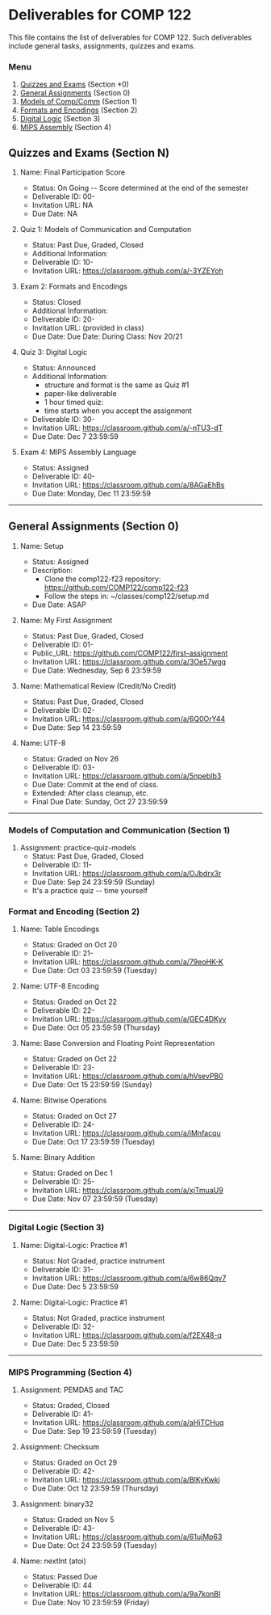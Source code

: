 # Deliverables for COMP 122

This file contains the list of deliverables for COMP 122. Such deliverables include general tasks, assignments, quizzes and exams.

### Menu
1. [Quizzes and Exams](#quizzes) (Section *0)
1. [General Assignments](#general) (Section 0)
1. [Models of Comp/Comm](#models) (Section 1)
1. [Formats and Encodings](#formats) (Section 2)
1. [Digital Logic](#digital) (Section 3)
1. [MIPS Assembly](#mips) (Section 4)

<h2 id="quizzes">Quizzes and Exams (Section N)</h2>

1. Name: Final Participation Score
   - Status: On Going -- Score determined at the end of the semester
   - Deliverable ID: 00-
   - Invitation URL: NA
   - Due Date: NA


1. Quiz 1: Models of Communication and Computation
   - Status: Past Due, Graded, Closed
   - Additional Information: 
   - Deliverable ID: 10-
   - Invitation URL: https://classroom.github.com/a/-3YZEYoh

1. Exam 2: Formats and Encodings
   - Status: Closed
   - Additional Information: 
   - Deliverable ID: 20-
   - Invitation URL: (provided in class)
   - Due Date: Due Date: During Class: Nov 20/21

1. Quiz 3: Digital Logic
   - Status: Announced
   - Additional Information: 
     - structure and format is the same as Quiz #1
     - paper-like deliverable
     - 1 hour timed quiz: 
     - time starts when you accept the assignment
   - Deliverable ID: 30-
   - Invitation URL: https://classroom.github.com/a/-nTU3-dT
   - Due Date: Dec 7 23:59:59

1. Exam 4: MIPS Assembly Language
   - Status: Assigned
   - Deliverable ID: 40-
   - Invitation URL: https://classroom.github.com/a/8AGaEhBs
   - Due Date: Monday, Dec 11 23:59:59


---
<h2 id="general">General Assignments (Section 0)</h2>


1. Name: Setup
   - Status: Assigned
   - Description:
     * Clone the comp122-f23 repository: https://github.com/COMP122/comp122-f23
     * Follow the steps in: ~/classes/comp122/setup.md
   - Due Date: ASAP

1. Name: My First Assignment
   - Status: Past Due, Graded, Closed
   - Deliverable ID: 01-
   - Public_URL: https://github.com/COMP122/first-assignment
   - Invitation URL: https://classroom.github.com/a/3Oe57wgq
   - Due Date: Wednesday, Sep 6 23:59:59 


1. Name: Mathematical Review (Credit/No Credit)
   - Status: Past Due, Graded, Closed
   - Deliverable ID: 02-
   - Invitation URL: https://classroom.github.com/a/6Q0OrY44
   - Due Date: Sep 14 23:59:59

1. Name: UTF-8
   - Status: Graded on Nov 26
   - Deliverable ID: 03-
   - Invitation URL: https://classroom.github.com/a/5npebIb3
   - Due Date: Commit at the end of class.
   - Extended: After class cleanup, etc.
   - Final Due Date: Sunday, Oct 27 23:59:59

---

<h3 id="models">Models of Computation and Communication (Section 1)</h3>

1. Assignment: practice-quiz-models
   - Status: Past Due, Graded, Closed
   - Deliverable ID: 11-
   - Invitation URL: https://classroom.github.com/a/OJbdrx3r
   - Due Date: Sep 24 23:59:59  (Sunday)
   - It's a practice quiz -- time yourself


<h3 id="format">Format and Encoding (Section 2)</h3>


1. Name: Table Encodings
   - Status: Graded on Oct 20
   - Deliverable ID: 21-
   - Invitation URL: https://classroom.github.com/a/79eoHK-K
   - Due Date: Oct 03 23:59:59 (Tuesday)
   
1. Name: UTF-8 Encoding
   - Status: Graded on Oct 22
   - Deliverable ID: 22-
   - Invitation URL: https://classroom.github.com/a/GEC4DKyv
   - Due Date: Oct 05 23:59:59 (Thursday)
    

1. Name: Base Conversion and Floating Point Representation
   - Status: Graded on Oct 22
   - Deliverable ID: 23-
   - Invitation URL: https://classroom.github.com/a/hVsevPB0
   - Due Date: Oct 15 23:59:59 (Sunday)
 
1. Name: Bitwise Operations
   - Status: Graded on Oct 27
   - Deliverable ID: 24-
   - Invitation URL: https://classroom.github.com/a/iMnfacqu
   - Due Date: Oct 17 23:59:59 (Tuesday)

1. Name: Binary Addition
   - Status: Graded on Dec 1
   - Deliverable ID: 25-
   - Invitation URL: https://classroom.github.com/a/xjTmuaU9
   - Due Date: Nov 07 23:59:59 (Tuesday)


---
<h3 id="digital">Digital Logic (Section 3)</h3>

1. Name: Digital-Logic: Practice #1
   - Status: Not Graded, practice instrument
   - Deliverable ID: 31-
   - Invitation URL: https://classroom.github.com/a/6w86Qqv7
   - Due Date: Dec 5 23:59:59

1. Name: Digital-Logic: Practice #1
   - Status: Not Graded, practice instrument
   - Deliverable ID: 32-
   - Invitation URL: https://classroom.github.com/a/f2EX48-q
   - Due Date: Dec 5 23:59:59

---
<h3 id="mips">MIPS Programming (Section 4)</h3>

1. Assignment: PEMDAS and TAC
   - Status: Graded, Closed
   - Deliverable ID: 41-
   - Invitation URL: https://classroom.github.com/a/aHiTCHuq
   - Due Date: Sep 19 23:59:59  (Tuesday)

1. Assignment: Checksum
   - Status: Graded on Oct 29
   - Deliverable ID: 42-
   - Invitation URL: https://classroom.github.com/a/BlKyKwkj
   - Due Date: Oct 12 23:59:59  (Thursday)

1. Assignment: binary32 
   - Status: Graded on Nov 5
   - Deliverable ID: 43-
   - Invitation URL: https://classroom.github.com/a/61ujMp63
   - Due Date: Oct 24 23:59:59 (Tuesday)


1. Name: nextInt (atoi)
   - Status: Passed Due
   - Deliverable ID: 44
   - Invitation URL: https://classroom.github.com/a/9a7konBI
   - Due Date: Nov 10 23:59:59 (Friday)

